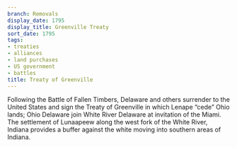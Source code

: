 ```yaml
---
branch: Removals
display_date: 1795
display_title: Greenville Treaty
sort_date: 1795
tags:
- treaties
- alliances
- land purchases
- US government
- battles
title: Treaty of Greenville
---
```


Following the Battle of Fallen Timbers, Delaware and others surrender to the United States and sign the Treaty of Greenville in which Lenape “cede” Ohio lands; Ohio Delaware join White River Delaware at invitation of the Miami. The settlement of Lunaapeew along the west fork of the White River, Indiana provides a buffer against the white moving into southern areas of Indiana.
